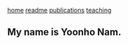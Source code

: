 [home](index.md)
[readme](README.md)
[publications](PUBLICATIONS.md)
[teaching](Teach.md)

## My name is Yoonho Nam.

